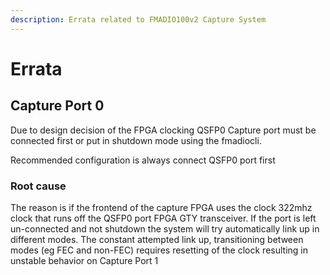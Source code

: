 ```yaml
---
description: Errata related to FMADIO100v2 Capture System
---
```


# Errata

## Capture Port 0&#x20;

Due to design decision of the FPGA clocking QSFP0 Capture port must be connected first or put in shutdown mode using the fmadiocli.

Recommended configuration is always connect QSFP0 port first

### Root cause

The reason is if the frontend of the capture FPGA uses the clock 322mhz clock that runs off the QSFP0 port FPGA GTY transceiver. If the port is left un-connected and not shutdown the system will try automatically link up in different modes. The constant attempted link up, transitioning between modes (eg FEC and non-FEC) requires resetting of the clock resulting in unstable behavior on Capture Port 1
